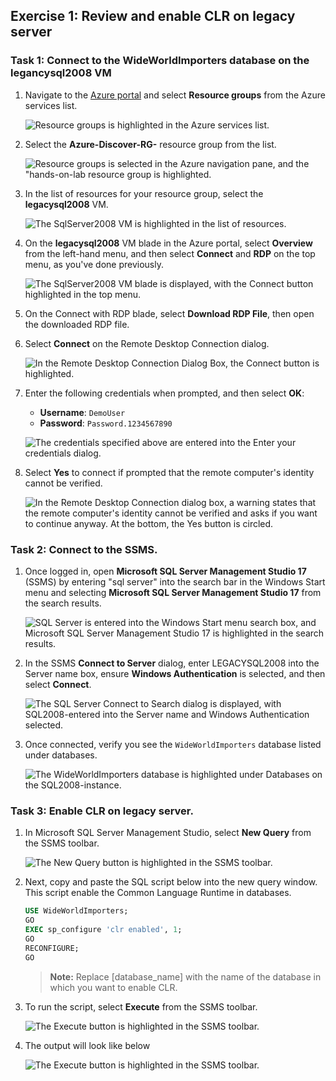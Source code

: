 ## Exercise 1: Review and enable CLR on legacy server

### Task 1: Connect to the WideWorldImporters database on the legancysql2008 VM

1. Navigate to the [Azure portal](https://portal.azure.com) and select **Resource groups** from the Azure services list.

   ![Resource groups is highlighted in the Azure services list.](media/1.1.png "Azure services")

1. Select the **Azure-Discover-RG-<inject key="DeploymentID" enableCopy="false" />** resource group from the list.

   ![Resource groups is selected in the Azure navigation pane, and the "hands-on-lab resource group is highlighted.](./media/sad1.jpg "Resource groups list")

1. In the list of resources for your resource group, select the **legacysql2008** VM.

   ![The SqlServer2008 VM is highlighted in the list of resources.](media/1.3.png "Resource list")

1. On the **legacysql2008** VM blade in the Azure portal, select **Overview** from the left-hand menu, and then select **Connect** and **RDP** on the top menu, as you've done previously.

   ![The SqlServer2008 VM blade is displayed, with the Connect button highlighted in the top menu.](./media/1.4.png "Connect to SqlServer2008 VM")

1. On the Connect with RDP blade, select **Download RDP File**, then open the downloaded RDP file.

1. Select **Connect** on the Remote Desktop Connection dialog.

   ![In the Remote Desktop Connection Dialog Box, the Connect button is highlighted.](./media/1.5.png "Remote Desktop Connection dialog")

1. Enter the following credentials when prompted, and then select **OK**:

   - **Username**: `DemoUser`
   - **Password**: `Password.1234567890`

   ![The credentials specified above are entered into the Enter your credentials dialog.](media/1.6.png "Enter your credentials")

1. Select **Yes** to connect if prompted that the remote computer's identity cannot be verified.

   ![In the Remote Desktop Connection dialog box, a warning states that the remote computer's identity cannot be verified and asks if you want to continue anyway. At the bottom, the Yes button is circled.](./media/1.7.png "Remote Desktop Connection dialog")
 
 
### Task 2: Connect to the SSMS.
 
1. Once logged in, open **Microsoft SQL Server Management Studio 17** (SSMS) by entering "sql server" into the search bar in the Windows Start menu and selecting **Microsoft SQL Server Management Studio 17** from the search results.

   ![SQL Server is entered into the Windows Start menu search box, and Microsoft SQL Server Management Studio 17 is highlighted in the search results.](media/1.8.png "Windows start menu search")

1. In the SSMS **Connect to Server** dialog, enter LEGACYSQL2008 into the Server name box, ensure **Windows Authentication** is selected, and then select **Connect**.
  
    ![The SQL Server Connect to Search dialog is displayed, with SQL2008-entered into the Server name and Windows Authentication selected.](media/1.9.png "Connect to Server")

1. Once connected, verify you see the `WideWorldImporters` database listed under databases.

    ![The WideWorldImporters database is highlighted under Databases on the SQL2008-instance.](media/1.10.png "WideWorldImporters database")
 

### Task 3: Enable CLR on legacy server.
 
1. In Microsoft SQL Server Management Studio, select **New Query** from the SSMS toolbar.

    ![The New Query button is highlighted in the SSMS toolbar.](media/1.11.png "SSMS Toolbar")
    
1. Next, copy and paste the SQL script below into the new query window. This script enable the Common Language Runtime in databases.

    ```sql
    USE WideWorldImporters;
    GO
    EXEC sp_configure 'clr enabled', 1;
    GO
    RECONFIGURE;
    GO
    ```

   >**Note:** Replace [database_name] with the name of the database in which you want to enable CLR.

1. To run the script, select **Execute** from the SSMS toolbar.

    ![The Execute button is highlighted in the SSMS toolbar.](media/1.12.png "SSMS Toolbar")

1. The output will look like below

   ![The Execute button is highlighted in the SSMS toolbar.](media/1.175.png "SSMS Toolbar")
